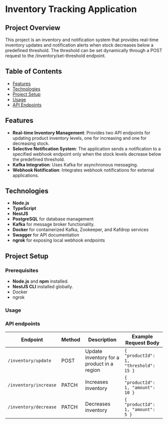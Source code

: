 # Inventory Tracking Application

## Project Overview

This project is an inventory and notification system that provides real-time inventory updates and notification alerts when stock decreases below a predefined threshold. The threshold can be set dynamically through a POST request to the /inventory/set-threshold endpoint.

## Table of Contents

- [Features](#features)
- [Technologies](#technologies)
- [Project Setup](#setup-instructions)
- [Usage](#usage)
- [API Endpoints](#api-endpoints)

## Features
- **Real-time Inventory Management**: Provides two API endpoints for updating product inventory levels, one for increasing and one for decreasing stock.
- **Selective Notification System**: The application sends a notification to a specified webhook endpoint only when the stock levels decrease below the predefined threshold.
- **Kafka Integration**: Uses Kafka for asynchronous messaging.
- **Webhook Notification**: Integrates webhook notifications for external applications.

## Technologies

- **Node.js**
- **TypeScript**
- **NestJS**
- **PostgreSQL** for database management
- **Kafka** for message broker functionality.
- **Docker** for containerized Kafka, Zookeeper, and Kafdrop services
- **Swagger** for API documentation
- **ngrok** for exposing local webhook endpoints

## Project Setup

### Prerequisites

- **Node.js** and **npm** installed.
- **NestJS CLI** installed globally.
- Docker
- ngrok 

### Usage

### API endpoints
| Endpoint                    | Method | Description                                        | Example Request Body                                   |
|-----------------------------|--------|----------------------------------------------------|------------------------------------------------------- |
| `/inventory/update`         | POST   | Update inventory for a product in a region         | `{ "productId": 1, "threshold": 15 }`                  |
| `/inventory/increase`       | PATCH  | Increases inventory                                | `{ "productId": 1, "amount": 10 }`                     |
| `/inventory/decrease`       | PATCH  | Decreases inventory                                | `{ "productId": 1, "amount": 5 }`                      |
